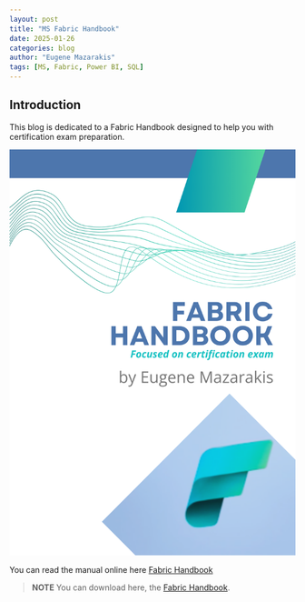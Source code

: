 ```yaml
---
layout: post
title: "MS Fabric Handbook" 
date: 2025-01-26
categories: blog
author: "Eugene Mazarakis"
tags: [MS, Fabric, Power BI, SQL]
---
```


## Introduction
This blog is dedicated to a Fabric Handbook designed to help you with certification exam preparation.

![Photo 0](/assets/Img/BlogImages/007.BlogPost_26_01_2025/Fabric_Handbook_Cover_Photo.png)

You can read the manual online here [Fabric Handbook](https://simplebooklet.com/fabricnotes#page=1)

> **NOTE**
> You can download here, the [Fabric Handbook](https://github.com/EMazarakis/EMazarakis.github.io/blob/main/assets/Img/BlogImages/007.BlogPost_26_01_2025/Fabric_Handbook.pdf).
